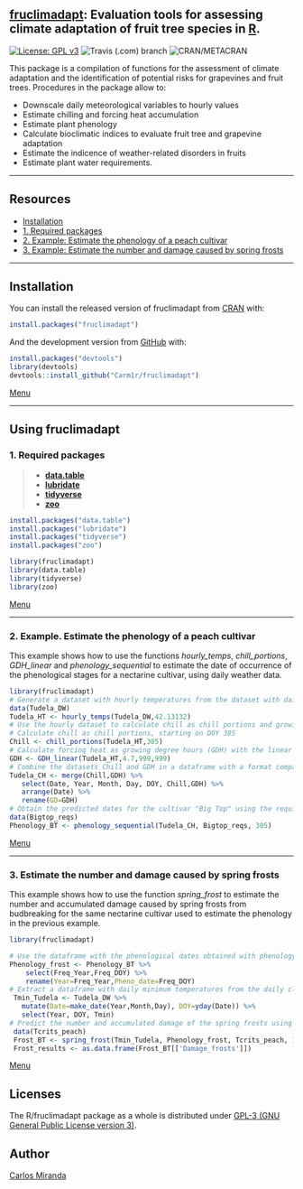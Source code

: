 <!-- README.md is generated from README.Rmd. Please edit that file -->

## [fruclimadapt](https://github.com/Carm1r/fruclimadapt): Evaluation tools for assessing climate adaptation of fruit tree species in [R](https://www.r-project.org).

[![License: GPL
v3](https://img.shields.io/badge/License-GPLv3-blue.svg)](https://www.gnu.org/licenses/gpl-3.0)
![Travis (.com) branch](https://img.shields.io/travis/com/Carm1r/fruclimadapt/master) <img alt="CRAN/METACRAN" src="https://img.shields.io/cran/v/fruclimadapt">


This package is a compilation of functions for the assessment of climate
adaptation and the identification of potential risks for grapevines and
fruit trees. Procedures in the package allow to:

  - Downscale daily meteorological variables to hourly values
  - Estimate chilling and forcing heat accumulation
  - Estimate plant phenology
  - Calculate bioclimatic indices to evaluate fruit tree and grapevine
    adaptation
  - Estimate the indicence of weather-related disorders in fruits
  - Estimate plant water requirements.

<div id="menu" />

-----

## Resources

  - [Installation](#Instal)
  - [1. Required packages](#P1)
  - [2. Example: Estimate the phenology of a peach cultivar](#P2)
  - [3. Example: Estimate the number and damage caused by spring
    frosts](#P3)

<div id="Instal" />

-----

## Installation

You can install the released version of fruclimadapt from
[CRAN](https://CRAN.R-project.org) with:

``` r
install.packages("fruclimadapt")
```

And the development version from [GitHub](https://github.com/) with:

``` r
install.packages("devtools")
library(devtools)
devtools::install_github("Carm1r/fruclimadapt")
```

[Menu](#menu)

<div id="P1" />

-----

## Using fruclimadapt

### 1\. Required packages

>   - **[data.table](https://CRAN.R-project.org/package=data.table)**
>   - **[lubridate](https://CRAN.R-project.org/package=lubridate)**
>   - **[tidyverse](https://CRAN.R-project.org/package=tidyverse)**
>   - **[zoo](https://CRAN.R-project.org/package=zoo)**

``` r
install.packages("data.table")
install.packages("lubridate")
install.packages("tidyverse")
install.packages("zoo")

library(fruclimadapt)
library(data.table)
library(tidyverse)
library(zoo)
```

[Menu](#menu)

<div id="P2" />

-----

### 2\. Example. Estimate the phenology of a peach cultivar

This example shows how to use the functions *hourly\_temps*,
*chill\_portions*, *GDH\_linear* and *phenology\_sequential* to estimate
the date of occurrence of the phenological stages for a nectarine
cultivar, using daily weather data.

``` r
library(fruclimadapt)
# Generate a dataset with hourly temperatures from the dataset with daily values (Tudela_DW, included in the package)
data(Tudela_DW)
Tudela_HT <- hourly_temps(Tudela_DW,42.13132)
# Use the hourly dataset to calculate chill as chill portions and growing degree hours
# Calculate chill as chill portions, starting on DOY 305
Chill <- chill_portions(Tudela_HT,305)
# Calculate forcing heat as growing degree hours (GDH) with the linear model using base temperature 4.7 C and no upper thresholds
GDH <- GDH_linear(Tudela_HT,4.7,999,999)
# Combine the datasets Chill and GDH in a dataframe with a format compatible with the function phenology_sequential
Tudela_CH <- merge(Chill,GDH) %>%
   select(Date, Year, Month, Day, DOY, Chill,GDH) %>%
   arrange(Date) %>%
   rename(GD=GDH)
# Obtain the predicted dates for the cultivar "Big Top" using the requirement dataset included in the package (Bigtop_reqs)
data(Bigtop_reqs)
Phenology_BT <- phenology_sequential(Tudela_CH, Bigtop_reqs, 305)
```

[Menu](#menu)

<div id="P3" />

-----

### 3\. Estimate the number and damage caused by spring frosts

This example shows how to use the function *spring\_frost* to estimate
the number and accumulated damage caused by spring frosts from
budbreaking for the same nectarine cultivar used to estimate the
phenology in the previous example.

``` r
library(fruclimadapt)

# Use the dataframe with the phenological dates obtained with phenology_sequential to generate a new one with the format required by the function spring_frost
Phenology_frost <- Phenology_BT %>% 
    select(Freq_Year,Freq_DOY) %>%
    rename(Year=Freq_Year,Pheno_date=Freq_DOY)
# Extract a dataframe with daily minimum temperatures from the daily climate example dataset with the  format required by spring_frost
 Tmin_Tudela <- Tudela_DW %>% 
   mutate(Date=make_date(Year,Month,Day), DOY=yday(Date)) %>%
   select(Year, DOY, Tmin) 
# Predict the number and accumulated damage of the spring frosts using the critical values contained in the example dataset Tcrits_peach and extract the dataframe with the total results for each year
 data(Tcrits_peach)
 Frost_BT <- spring_frost(Tmin_Tudela, Phenology_frost, Tcrits_peach, 181)
 Frost_results <- as.data.frame(Frost_BT[['Damage_frosts']])
```

[Menu](#menu)

## Licenses

The R/fruclimadapt package as a whole is distributed under [GPL-3 (GNU
General Public License
version 3)](https://www.gnu.org/licenses/gpl-3.0).

## Author

[Carlos Miranda](https://github.com/Carm1r)
